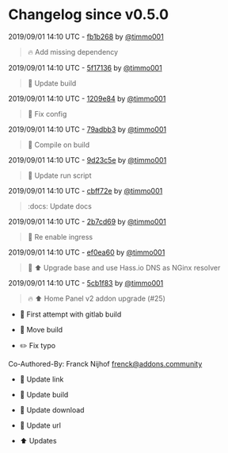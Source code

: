 # Changelog since v0.5.0

2019/09/01 14:10 UTC - [fb1b268](https://github.com/hassio-addons/addon-home-panel/commit/fb1b268a3251e203e0ef1945869564edb1f69c6d) by [@timmo001](https://github.com/timmo001)
> :fire: Add missing dependency 

2019/09/01 14:10 UTC - [5f17136](https://github.com/hassio-addons/addon-home-panel/commit/5f1713626993cb60befa460e0be808f233bc5c4c) by [@timmo001](https://github.com/timmo001)
> :hammer: Update build 

2019/09/01 14:10 UTC - [1209e84](https://github.com/hassio-addons/addon-home-panel/commit/1209e84e5a7f39bf632bcdcdfe82a137128c94b0) by [@timmo001](https://github.com/timmo001)
> :hammer: Fix config 

2019/09/01 14:10 UTC - [79adbb3](https://github.com/hassio-addons/addon-home-panel/commit/79adbb3589659a2e9bea6ff810e56630eb87bca3) by [@timmo001](https://github.com/timmo001)
> :hammer: Compile on build 

2019/09/01 14:10 UTC - [9d23c5e](https://github.com/hassio-addons/addon-home-panel/commit/9d23c5eb21b1374799bc4cb508a8ab87692ac098) by [@timmo001](https://github.com/timmo001)
> :hammer: Update run script 

2019/09/01 14:10 UTC - [cbff72e](https://github.com/hassio-addons/addon-home-panel/commit/cbff72ebdd31c925e5736e381dbf2fbc9307508c) by [@timmo001](https://github.com/timmo001)
> :docs: Update docs 

2019/09/01 14:10 UTC - [2b7cd69](https://github.com/hassio-addons/addon-home-panel/commit/2b7cd697f6325c4d57004974778ce0ff45e5386f) by [@timmo001](https://github.com/timmo001)
> :hammer: Re enable ingress 

2019/09/01 14:10 UTC - [ef0ea60](https://github.com/hassio-addons/addon-home-panel/commit/ef0ea60964295f914aefd68add0fd7729f1d48f3) by [@timmo001](https://github.com/timmo001)
> :hammer: :arrow_up: Upgrade base and use Hass.io DNS as NGinx resolver 

2019/09/01 14:10 UTC - [5cb1f83](https://github.com/hassio-addons/addon-home-panel/commit/5cb1f83e99c7e19a4d00358418ecd840a1533e3d) by [@timmo001](https://github.com/timmo001)
> :fire: :arrow_up: Home Panel v2 addon upgrade (#25)

* :hammer: First attempt with gitlab build

* :hammer: Move build

* :pencil2: Fix typo

Co-Authored-By: Franck Nijhof <frenck@addons.community>

* :hammer: Update link

* :hammer: Update build

* :hammer: Update download

* :hammer: Update url

* :arrow_up: Updates 

